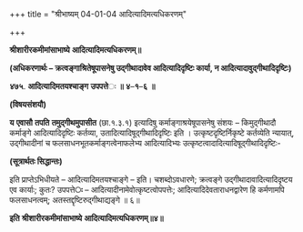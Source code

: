 +++
title = "श्रीभाष्यम् 04-01-04 आदित्यादिमत्यधिकरणम्"

+++


**श्रीशारीरकमीमांसाभाष्ये** **आदित्यादिमत्यधिकरणम्॥**

**(अधिकरणार्थः – क्रत्वङ्गाश्रितेषूपासनेषु उद्गीथादावेव आदित्यादिदृष्टिः कार्या, न आदित्यादावुद्गीथादिदृष्टिः)**

**४७५**. **आदित्यादिमतयश्चाङ्ग** **उपपत्ते**ः **॥** **४**–**१**–**६** **॥**

**(विषयसंशयौ)**

**य** **एवासौ** **तपति** **तमुद्गीथमुपासीत** (छा.१.३.१) इत्यादिषु कर्माङ्गाश्रयेषूपासनेषु संशयः – किमुद्गीथादौ कर्माङ्गे आदित्यादिदृष्टिः कर्तव्या, उतादित्यादिषूद्गीथादिदृष्टिः इति । उत्कृष्टदृष्टिर्निकृष्टे कर्तव्येति न्यायात्, उद्गीथादीनां च फलसाधनभूतकर्माङ्गत्वेनाफलेभ्य आदित्यादिभ्यः उत्कृष्टत्वादादित्यादिषूद्गीथादिदृष्टिः-

**(सूत्रार्थतः सिद्धान्तः)**

इति प्राप्तेऽभिधीयते – आदित्यादिमतयश्चाङ्गे – इति। चशब्दोऽवधारणे; क्रत्वङ्गे उद्गीथादावादित्यादिदृष्टय एव कार्याः; कुतः? उपपत्ते**ः** – आदित्यादीनामेवोत्कृष्टत्वोपपत्तेः; आदित्यादिदेवताराधनद्वारेण हि कर्मणामपि फलसाधनत्वम्; अतस्तद्दृष्टिरुद्गीथाद्यङ्गे ॥ ६॥

**इति** **श्रीशारीरकमीमांसाभाष्ये** **आदित्यादिमत्यधिकरणम्॥४॥**


